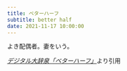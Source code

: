 ```yaml
---
title: ベターハーフ
subtitle: better half
date: 2021-11-17 10:00:00
---
```


よき配偶者。妻をいう。

<cite>[デジタル大辞泉「ベターハーフ」](https://dictionary.goo.ne.jp/word/%E3%83%99%E3%82%BF%E3%83%BC%E3%83%8F%E3%83%BC%E3%83%95/)</cite>より引用